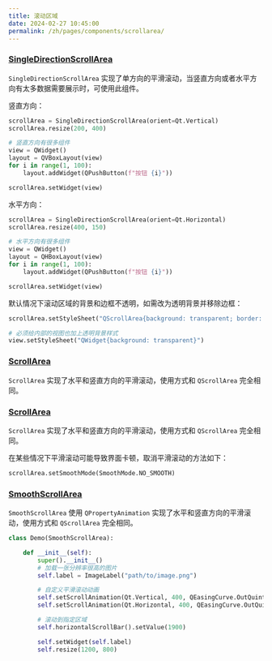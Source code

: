 ```yaml
---
title: 滚动区域
date: 2024-02-27 10:45:00
permalink: /zh/pages/components/scrollarea/
---
```


### [SingleDirectionScrollArea](https://pyqt-fluent-widgets.readthedocs.io/zh-cn/latest/autoapi/qfluentwidgets/components/widgets/scroll_area/index.html#qfluentwidgets.components.widgets.scroll_area.SingleDirectionScrollArea)

`SingleDirectionScrollArea` 实现了单方向的平滑滚动，当竖直方向或者水平方向有太多数据需要展示时，可使用此组件。

竖直方向：
```python
scrollArea = SingleDirectionScrollArea(orient=Qt.Vertical)
scrollArea.resize(200, 400)

# 竖直方向有很多组件
view = QWidget()
layout = QVBoxLayout(view)
for i in range(1, 100):
    layout.addWidget(QPushButton(f"按钮 {i}"))

scrollArea.setWidget(view)
```

水平方向：
```python
scrollArea = SingleDirectionScrollArea(orient=Qt.Horizontal)
scrollArea.resize(400, 150)

# 水平方向有很多组件
view = QWidget()
layout = QHBoxLayout(view)
for i in range(1, 100):
    layout.addWidget(QPushButton(f"按钮 {i}"))

scrollArea.setWidget(view)
```

默认情况下滚动区域的背景和边框不透明，如需改为透明背景并移除边框：
```python
scrollArea.setStyleSheet("QScrollArea{background: transparent; border: none}")

# 必须给内部的视图也加上透明背景样式
view.setStyleSheet("QWidget{background: transparent}")
```

### [ScrollArea](https://pyqt-fluent-widgets.readthedocs.io/zh-cn/latest/autoapi/qfluentwidgets/components/widgets/scroll_area/index.html#qfluentwidgets.components.widgets.scroll_area.ScrollArea)

`ScrollArea` 实现了水平和竖直方向的平滑滚动，使用方式和 `QScrollArea` 完全相同。

### [ScrollArea](https://pyqt-fluent-widgets.readthedocs.io/zh-cn/latest/autoapi/qfluentwidgets/components/widgets/scroll_area/index.html#qfluentwidgets.components.widgets.scroll_area.ScrollArea)

`ScrollArea` 实现了水平和竖直方向的平滑滚动，使用方式和 `QScrollArea` 完全相同。

在某些情况下平滑滚动可能导致界面卡顿，取消平滑滚动的方法如下：
```python
scrollArea.setSmoothMode(SmoothMode.NO_SMOOTH)
```

### [SmoothScrollArea](https://pyqt-fluent-widgets.readthedocs.io/zh-cn/latest/autoapi/qfluentwidgets/components/widgets/scroll_area/index.html#qfluentwidgets.components.widgets.scroll_area.SmoothScrollArea)

`SmoothScrollArea` 使用 `QPropertyAnimation` 实现了水平和竖直方向的平滑滚动，使用方式和 `QScrollArea` 完全相同。

```python
class Demo(SmoothScrollArea):

    def __init__(self):
        super().__init__()
        # 加载一张分辨率很高的图片
        self.label = ImageLabel("path/to/image.png")

        # 自定义平滑滚动动画
        self.setScrollAnimation(Qt.Vertical, 400, QEasingCurve.OutQuint)
        self.setScrollAnimation(Qt.Horizontal, 400, QEasingCurve.OutQuint)

        # 滚动到指定区域
        self.horizontalScrollBar().setValue(1900)

        self.setWidget(self.label)
        self.resize(1200, 800)
```
